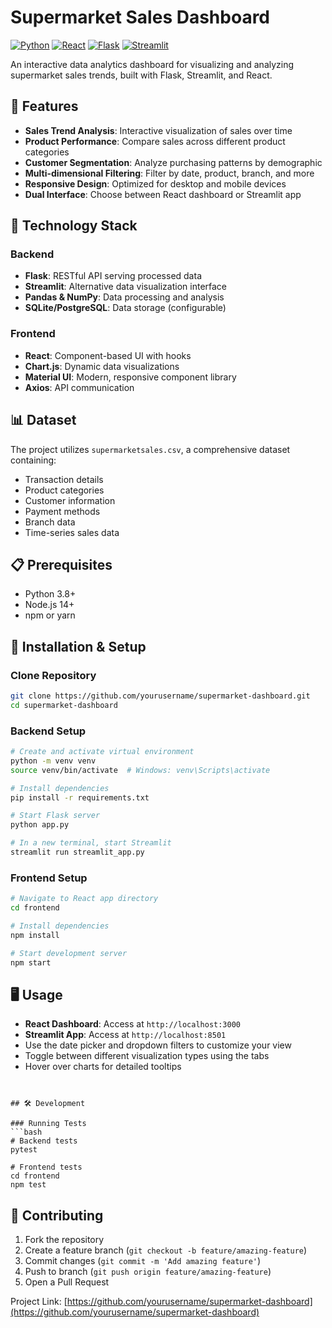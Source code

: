 # Supermarket Sales Dashboard

[![Python](https://img.shields.io/badge/Python-3.8+-blue.svg)](https://www.python.org/)
[![React](https://img.shields.io/badge/React-17.0.2+-61DAFB.svg)](https://reactjs.org/)
[![Flask](https://img.shields.io/badge/Flask-2.0.1+-000000.svg)](https://flask.palletsprojects.com/)
[![Streamlit](https://img.shields.io/badge/Streamlit-1.10.0+-FF4B4B.svg)](https://streamlit.io/)

An interactive data analytics dashboard for visualizing and analyzing supermarket sales trends, built with Flask, Streamlit, and React.


## 🚀 Features

- **Sales Trend Analysis**: Interactive visualization of sales over time
- **Product Performance**: Compare sales across different product categories
- **Customer Segmentation**: Analyze purchasing patterns by demographic
- **Multi-dimensional Filtering**: Filter by date, product, branch, and more
- **Responsive Design**: Optimized for desktop and mobile devices
- **Dual Interface**: Choose between React dashboard or Streamlit app

## 🔧 Technology Stack

### Backend
- **Flask**: RESTful API serving processed data
- **Streamlit**: Alternative data visualization interface
- **Pandas & NumPy**: Data processing and analysis
- **SQLite/PostgreSQL**: Data storage (configurable)

### Frontend
- **React**: Component-based UI with hooks
- **Chart.js**: Dynamic data visualizations
- **Material UI**: Modern, responsive component library
- **Axios**: API communication

## 📊 Dataset

The project utilizes `supermarketsales.csv`, a comprehensive dataset containing:
- Transaction details
- Product categories
- Customer information
- Payment methods
- Branch data
- Time-series sales data

## 📋 Prerequisites

- Python 3.8+
- Node.js 14+
- npm or yarn

## 🔌 Installation & Setup

### Clone Repository
```bash
git clone https://github.com/yourusername/supermarket-dashboard.git
cd supermarket-dashboard
```

### Backend Setup
```bash
# Create and activate virtual environment
python -m venv venv
source venv/bin/activate  # Windows: venv\Scripts\activate

# Install dependencies
pip install -r requirements.txt

# Start Flask server
python app.py

# In a new terminal, start Streamlit
streamlit run streamlit_app.py
```

### Frontend Setup
```bash
# Navigate to React app directory
cd frontend

# Install dependencies
npm install

# Start development server
npm start
```

## 🖥️ Usage

- **React Dashboard**: Access at `http://localhost:3000`
- **Streamlit App**: Access at `http://localhost:8501`
- Use the date picker and dropdown filters to customize your view
- Toggle between different visualization types using the tabs
- Hover over charts for detailed tooltips


```


## 🛠️ Development

### Running Tests
```bash
# Backend tests
pytest

# Frontend tests
cd frontend
npm test
```



## 🤝 Contributing

1. Fork the repository
2. Create a feature branch (`git checkout -b feature/amazing-feature`)
3. Commit changes (`git commit -m 'Add amazing feature'`)
4. Push to branch (`git push origin feature/amazing-feature`)
5. Open a Pull Request



Project Link: [https://github.com/yourusername/supermarket-dashboard](https://github.com/yourusername/supermarket-dashboard)
